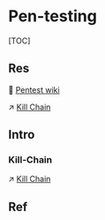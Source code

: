 # Pen-testing

[TOC]



## Res
📂 [Pentest wiki](https://github.com/nixawk/pentest-wiki)

↗ [Kill Chain](../../☠️%20Kill%20Chain/Kill%20Chain.md)



## Intro
### Kill-Chain
↗ [Kill Chain](../../☠️%20Kill%20Chain/Kill%20Chain.md)



## Ref
